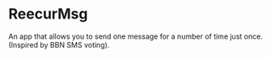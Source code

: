 # ReecurMsg
An app that allows you to send one message for a number of time just once. (Inspired by BBN SMS voting).
